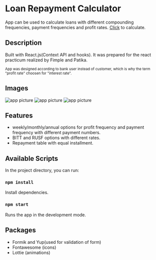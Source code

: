 # Loan Repayment Calculator

App can be used to calculate loans with different compounding frequencies, payment frequencies and profit rates.
[Click](https://loanCalculator-cataltepe.surge.sh/) to calculate.

## Description

Built with React.js(Context API and hooks). It was prepared for the react practicum realized by Fimple and Patika.

<sub>App was designed according to bank user instead of customer, which is why the term "profit rate" choosen for "interest rate".</sub>

## Images

![app picture](https://github.com/OnderCataltepe/kredi-hesaplama-fimple/blob/main/home.jpg)
![app picture](https://github.com/OnderCataltepe/kredi-hesaplama-fimple/blob/main/result-tr.jpg)
![app picture](https://github.com/OnderCataltepe/kredi-hesaplama-fimplep/blob/main/table.jpg)

## Features

- weekly/monthly/annual options for profit frequency and payment frequency with different payment numbers.
- BITT and RUSF options with different rates.
- Repayment table with equal installment.

## Available Scripts

In the project directory, you can run:

### `npm install`

Install dependencies.

### `npm start`

Runs the app in the development mode.

## Packages

- Formik and Yup(used for validation of form)
- Fontawesome (icons)
- Lottie (animations)
